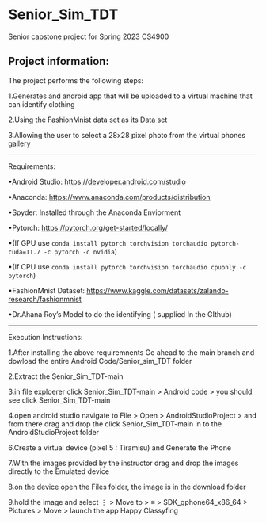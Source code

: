 # Senior_Sim_TDT
Senior capstone project for Spring 2023 CS4900

## Project information:
The project performs the following steps:
	
1.Generates and android app that will be uploaded to a virtual machine that can identify clothing

2.Using the FashionMnist data set as its Data set 

3.Allowing the user to select a 28x28 pixel photo from the virtual phones gallery 
***********************************************************************************************************************************************************************
Requirements:

•Android Studio: https://developer.android.com/studio

•Anaconda: https://www.anaconda.com/products/distribution

•Spyder: Installed through the Anaconda Enviorment

•Pytorch: https://pytorch.org/get-started/locally/

•(If GPU use `conda install pytorch torchvision torchaudio pytorch-cuda=11.7 -c pytorch -c nvidia`)

•(If CPU use `conda install pytorch torchvision torchaudio cpuonly -c pytorch`)

•FashionMnist Dataset: https://www.kaggle.com/datasets/zalando-research/fashionmnist

•Dr.Ahana Roy’s Model to do the identifying ( supplied In the GIthub)
***********************************************************************************************************************************************************************
Execution Instructions:

1.After installing the above requiremnents Go ahead to the main branch and dowload the entire Android Code/Senior_sim_TDT folder

2.Extract the Senior_Sim_TDT-main 

3.in file exploerer click Senior_Sim_TDT-main > Android code > you should see click Senior_Sim_TDT-main

4.open android studio navigate to File > Open > AndroidStudioProject > and from there drag and drop the click Senior_Sim_TDT-main in to the AndroidStudioProject folder

6.Create a virtual device (pixel 5 : Tiramisu) and Generate the Phone

7.With the images provided by the instructor drag and drop the images directly to the Emulated device 

8.on the device open the Files folder, the image is in the download folder

9.hold the image and select ⋮ > Move to > ≡ > SDK_gphone64_x86_64 > Pictures > Move > launch the app Happy Classyfing


 
